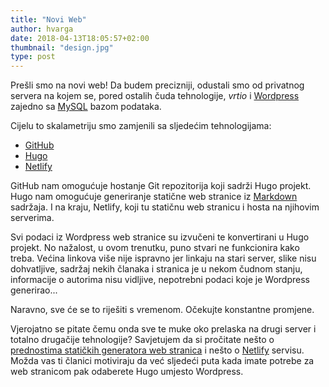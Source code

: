 ```yaml
---
title: "Novi Web"
author: hvarga
date: 2018-04-13T18:05:57+02:00
thumbnail: "design.jpg"
type: post
---
```


Prešli smo na novi web! Da budem precizniji, odustali smo od privatnog servera na kojem se, pored ostalih čuda tehnologije, _vrtio_ i [Wordpress](https://wordpress.org/) zajedno sa [MySQL](https://www.mysql.com/) bazom podataka.

<!--more-->

Cijelu to skalametriju smo zamjenili sa sljedećim tehnologijama:

- [GitHub](https://github.com/)
- [Hugo](https://gohugo.io/)
- [Netlify](https://www.netlify.com/)

GitHub nam omogućuje hostanje Git repozitorija koji sadrži Hugo projekt. Hugo nam omogućuje generiranje statične web stranice iz [Markdown](https://daringfireball.net/projects/markdown/) sadržaja. I na kraju, Netlify, koji tu statičnu web stranicu i hosta na njihovim serverima.

Svi podaci iz Wordpress web stranice su izvučeni te konvertirani u Hugo projekt. No nažalost, u ovom trenutku, puno stvari ne funkcionira kako treba. Većina linkova više nije ispravno jer linkaju na stari server, slike nisu dohvatljive, sadržaj nekih članaka i stranica je u nekom čudnom stanju, informacije o autorima nisu vidljive, nepotrebni podaci koje je Wordpress generirao...

Naravno, sve će se to riješiti s vremenom. Očekujte konstantne promjene.

Vjerojatno se pitate čemu onda sve te muke oko prelaska na drugi server i totalno drugačije tehnologije? Savjetujem da si pročitate nešto o [prednostima statičkih generatora web stranica](https://gohugo.io/about/benefits/) i nešto o [Netlify](https://www.netlify.com/features/) servisu. Možda vas ti članici motiviraju da već sljedeći puta kada imate potrebe za web stranicom pak odaberete Hugo umjesto Wordpress.